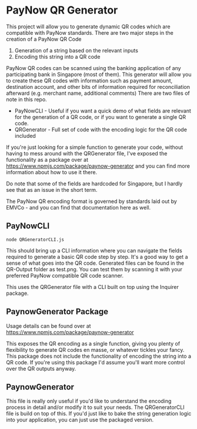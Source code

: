 # PayNow QR Generator

This project will allow you to generate dynamic QR codes which are compatible with PayNow standards. There are two major steps in the creation of a PayNow QR Code

1. Generation of a string based on the relevant inputs
1. Encoding this string into a QR code

PayNow QR codes can be scanned using the banking application of any participating bank in Singapore (most of them). This generator will allow you to create these QR codes with information such as payment amount, destination account, and other bits of information required for reconciliation afterward (e.g. merchant name, additional comments) There are two files of note in this repo.

* PayNowCLI - Useful if you want a quick demo of what fields are relevant for the generation of a QR code, or if you want to generate a single QR code. 
* QRGenerator - Full set of code with the encoding logic for the QR code included 

If you're just looking for a simple function to generate your code, without having to mess around with the QRGenerator file, I've exposed the functionality as a package over at https://www.npmjs.com/package/paynow-generator and you can find more information about how to use it there.

Do note that some of the fields are hardcoded for Singapore, but I hardly see that as an issue in the short term.

The PayNow QR encoding format is governed by standards laid out by EMVCo - and you can find that documentation here as well.

## PayNowCLI

```
node QRGeneratorCLI.js
```
This should bring up a CLI information where you can navigate the fields required to generate a basic QR code step by step. It's a good way to get a sense of what goes into the QR code. Generated files can be found in the QR-Output folder as test.png. You can test them by scanning it with your preferred PayNow compatible QR code scanner.

This uses the QRGenerator file with a CLI built on top using the Inquirer package.

## PaynowGenerator Package

Usage details can be found over at https://www.npmjs.com/package/paynow-generator

This exposes the QR encoding as a single function, giving you plenty of flexibility to generate QR codes en masse, or whatever tickles your fancy. This package does not include the functionality of encoding the string into a QR code. If you're using this package I'd assume you'll want more control over the QR outputs anyway.

## PaynowGenerator

This file is really only useful if you'd like to understand the encoding process in detail and/or modify it to suit your needs. The QRGeneratorCLI file is build on top of this. If you'd just like to bake the string generation logic into your application, you can just use the packaged version.


